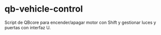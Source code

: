 # qb-vehicle-control
Script de QBcore para encender/apagar motor con Shift y gestionar luces y puertas con interfaz U.
